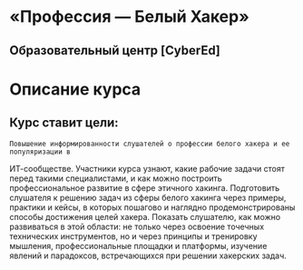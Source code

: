 # «Профессия — Белый Хакер»
## Образовательный центр [CyberEd]

# Описание курса

## Курс ставит цели:

    Повышение информированности слушателей о профессии белого хакера и ее популяризации в 
ИТ-сообществе. Участники курса узнают, какие рабочие задачи стоят перед такими специалистами, 
и как можно построить профессиональное развитие в сфере этичного хакинга. 
    Подготовить слушателя к решению задач из сферы белого хакинга через примеры, практики
и кейсы, в которых пошагово и наглядно продемонстрированы способы достижения целей хакера.
    Показать слушателю, как можно развиваться в этой области: не только через освоение
точечных технических инструментов, но и через принципы и тренировку мышления, профессиональные
площадки и платформы, изучение явлений и парадоксов, встречающихся при решении хакерских задач.
